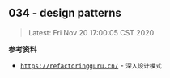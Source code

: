 ## 034 - design patterns

> Latest: Fri Nov 20 17:00:05 CST 2020

**参考资料**

* [`https://refactoringguru.cn/`](https://refactoringguru.cn/) - `深入设计模式`